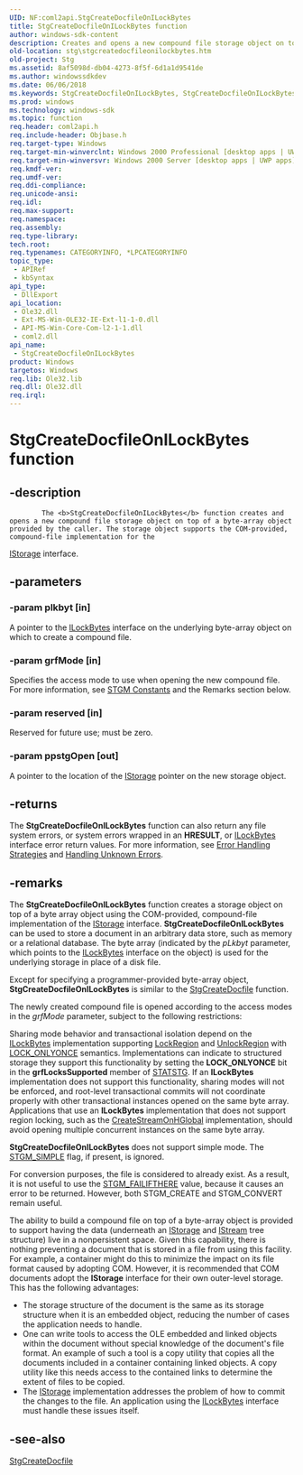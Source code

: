 ```yaml
---
UID: NF:coml2api.StgCreateDocfileOnILockBytes
title: StgCreateDocfileOnILockBytes function
author: windows-sdk-content
description: Creates and opens a new compound file storage object on top of a byte-array object provided by the caller.
old-location: stg\stgcreatedocfileonilockbytes.htm
old-project: Stg
ms.assetid: 8af5098d-db04-4273-8f5f-6d1a1d9541de
ms.author: windowssdkdev
ms.date: 06/06/2018
ms.keywords: StgCreateDocfileOnILockBytes, StgCreateDocfileOnILockBytes function [Structured Storage], _stg_stgcreatedocfileonilockbytes, coml2api/StgCreateDocfileOnILockBytes, stg.stgcreatedocfileonilockbytes
ms.prod: windows
ms.technology: windows-sdk
ms.topic: function
req.header: coml2api.h
req.include-header: Objbase.h
req.target-type: Windows
req.target-min-winverclnt: Windows 2000 Professional [desktop apps | UWP apps]
req.target-min-winversvr: Windows 2000 Server [desktop apps | UWP apps]
req.kmdf-ver: 
req.umdf-ver: 
req.ddi-compliance: 
req.unicode-ansi: 
req.idl: 
req.max-support: 
req.namespace: 
req.assembly: 
req.type-library: 
tech.root: 
req.typenames: CATEGORYINFO, *LPCATEGORYINFO
topic_type:
 - APIRef
 - kbSyntax
api_type:
 - DllExport
api_location:
 - Ole32.dll
 - Ext-MS-Win-OLE32-IE-Ext-l1-1-0.dll
 - API-MS-Win-Core-Com-l2-1-1.dll
 - coml2.dll
api_name:
 - StgCreateDocfileOnILockBytes
product: Windows
targetos: Windows
req.lib: Ole32.lib
req.dll: Ole32.dll
req.irql: 
---
```


# StgCreateDocfileOnILockBytes function


## -description



			The <b>StgCreateDocfileOnILockBytes</b> function creates and opens a new compound file storage object on top of a byte-array object provided by the caller. The storage object supports the COM-provided, compound-file implementation for the 
<a href="https://msdn.microsoft.com/2f454538-0f40-4811-b908-cd317ef79487">IStorage</a> interface.


## -parameters




### -param plkbyt [in]

A pointer to the 
<a href="https://msdn.microsoft.com/bb2c5d0d-8dc8-4844-9a20-ef8e4def5731">ILockBytes</a> interface on the underlying byte-array object on which to create a compound file.


### -param grfMode [in]

Specifies the access mode to use when opening the new compound file. For more information, see <a href="https://msdn.microsoft.com/15a35da9-332a-46e1-9190-500c95e26f59">STGM Constants</a> and the Remarks section below.


### -param reserved [in]

Reserved for future use; must be zero.


### -param ppstgOpen [out]

A pointer to the location of the 
<a href="https://msdn.microsoft.com/2f454538-0f40-4811-b908-cd317ef79487">IStorage</a> pointer on the new storage object.


## -returns



The <b>StgCreateDocfileOnILockBytes</b> function can also return any file system errors, or system errors wrapped in an <b>HRESULT</b>, or 
<a href="https://msdn.microsoft.com/bb2c5d0d-8dc8-4844-9a20-ef8e4def5731">ILockBytes</a> interface error return values. For more information, see 
<a href="_com_error_handling_strategies">Error Handling Strategies</a> and 
<a href="_com_handling_unknown_errors">Handling Unknown Errors</a>.




## -remarks



The 
<b>StgCreateDocfileOnILockBytes</b> function creates a storage object on top of a byte array object using the COM-provided, compound-file implementation of the 
<a href="https://msdn.microsoft.com/2f454538-0f40-4811-b908-cd317ef79487">IStorage</a> interface. 
<b>StgCreateDocfileOnILockBytes</b> can be used to store a document in an arbitrary data store, such as memory or a relational database. The byte array (indicated by the <i>pLkbyt</i> parameter, which points to the 
<a href="https://msdn.microsoft.com/bb2c5d0d-8dc8-4844-9a20-ef8e4def5731">ILockBytes</a> interface on the object) is used for the underlying storage in place of a disk file.

Except for specifying a programmer-provided byte-array object, 
<b>StgCreateDocfileOnILockBytes</b> is similar to the 
<a href="https://msdn.microsoft.com/3292484b-8eff-438d-b989-b58ae323872b">StgCreateDocfile</a> function. 

The newly created compound file is opened according to the access modes in the <i>grfMode</i> parameter, subject to the following restrictions: 

Sharing mode behavior and transactional isolation depend on the <a href="https://msdn.microsoft.com/bb2c5d0d-8dc8-4844-9a20-ef8e4def5731">ILockBytes</a> implementation supporting <a href="https://msdn.microsoft.com/cea59e2a-99d8-472d-8e4f-2e2474789c20">LockRegion</a> and <a href="https://msdn.microsoft.com/036ba242-8630-4013-860d-dd37919253be">UnlockRegion</a> with <a href="https://msdn.microsoft.com/5d84fb08-aa4f-4918-a0de-550b02cb5287">LOCK_ONLYONCE</a> semantics.  Implementations can indicate to structured storage they support this functionality by setting the <b>LOCK_ONLYONCE</b> bit in the <b>grfLocksSupported</b> member of <a href="https://msdn.microsoft.com/54e1df08-de8f-430a-bf76-e66594df4839">STATSTG</a>.  If an <b>ILockBytes</b> implementation does not support this functionality, sharing modes will not be enforced, and root-level transactional commits will not coordinate properly with other transactional instances opened on the same byte array.  Applications that use an <b>ILockBytes</b> implementation that does not support region locking, such as the <a href="https://msdn.microsoft.com/413c107b-a943-4c02-9c00-aea708e876d7">CreateStreamOnHGlobal</a> implementation, should avoid opening multiple concurrent instances on the same byte array.

<b>StgCreateDocfileOnILockBytes</b> does not support simple mode.  The <a href="https://msdn.microsoft.com/15a35da9-332a-46e1-9190-500c95e26f59">STGM_SIMPLE</a> flag, if present, is ignored.

For conversion purposes, the file is considered to already exist. As a result, it is not useful to use the <a href="https://msdn.microsoft.com/15a35da9-332a-46e1-9190-500c95e26f59">STGM_FAILIFTHERE</a> value, because it causes an error to be returned. However, both STGM_CREATE and STGM_CONVERT remain useful.

The ability to build a compound file on top of a byte-array object is provided to support having the data (underneath an 
<a href="https://msdn.microsoft.com/2f454538-0f40-4811-b908-cd317ef79487">IStorage</a> and 
<a href="https://msdn.microsoft.com/c6f60e37-eadc-46a1-94f6-cacc23613531">IStream</a> tree structure) live in a nonpersistent space. Given this capability, there is nothing preventing a document that is stored in a file from using this facility. For example, a container might do this to minimize the impact on its file format caused by adopting COM. However, it is recommended that COM documents adopt the 
<b>IStorage</b> interface for their own outer-level storage. This has the following advantages:

<ul>
<li>The storage structure of the document is the same as its storage structure when it is an embedded object, reducing the number of cases the application needs to handle.</li>
<li>One can write tools to access the OLE embedded and linked objects within the document without special knowledge of the document's file format. An example of such a tool is a copy utility that copies all the documents included in a container containing linked objects. A copy utility like this needs access to the contained links to determine the extent of files to be copied.</li>
<li>The 
<a href="https://msdn.microsoft.com/2f454538-0f40-4811-b908-cd317ef79487">IStorage</a> implementation addresses the problem of how to commit the changes to the file. An application using the 
<a href="https://msdn.microsoft.com/bb2c5d0d-8dc8-4844-9a20-ef8e4def5731">ILockBytes</a> interface must handle these issues itself.</li>
</ul>



## -see-also




<a href="https://msdn.microsoft.com/3292484b-8eff-438d-b989-b58ae323872b">StgCreateDocfile</a>
 

 

